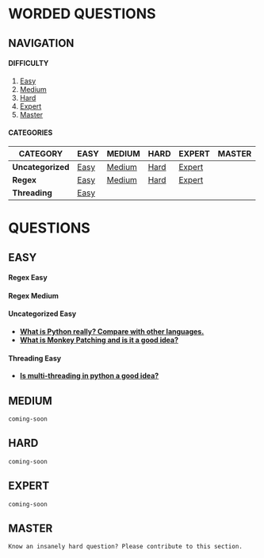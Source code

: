 # WORDED QUESTIONS

## NAVIGATION
#### DIFFICULTY
1. [Easy](#easy)
2. [Medium](#medium)
3. [Hard](#hard)
4. [Expert](#expert)
5. [Master](#master)

#### CATEGORIES

| CATEGORY      | EASY              | MEDIUM                | HARD                  |              EXPERT       |    MASTER          |
|---------------|-------------------|-----------------------|-----------------------|---------------------------|--------------------|
| **Uncategorized** | [Easy](#uncatergorized-easy) | [Medium](#uncatergorized-med) |  [Hard](#uncatergorized-hard) |  [Expert](#uncatergorized-expert) |   |   
| **Regex** | [Easy](#regex-easy) | [Medium](#regex-medium) |  [Hard](#regex-hard) |  [Expert](#regex-expert) |           |
| **Threading**  | [Easy](#threading-easy) |      |        |     |     |   |

# QUESTIONS

## EASY

#### Regex Easy

#### Regex Medium

#### Uncategorized Easy

* **[What is Python really? Compare with other languages.](/answers/what-is-python-really.ipynb)**
* **[What is Monkey Patching and is it a good idea?](/answers/what-is-monkey-patching-is-it-a-good-idea.ipynb)**

#### Threading Easy

* **[Is multi-threading in python a good idea?](/answers/is-multithreading-in-python-a-good-idea.ipynb)**

## MEDIUM

`coming-soon`

## HARD

`coming-soon`

## EXPERT

`coming-soon`

## MASTER

`Know an insanely hard question? Please contribute to this section.`
